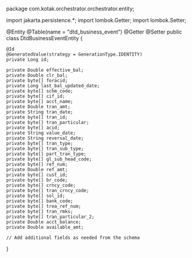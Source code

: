 package com.kotak.orchestrator.orchestrator.entity;

import jakarta.persistence.*;
import lombok.Getter;
import lombok.Setter;

@Entity
@Table(name = "dtd_business_event")
@Getter
@Setter
public class DtdBusinessEventEntity {

    @Id
    @GeneratedValue(strategy = GenerationType.IDENTITY)
    private Long id;

    private Double effective_bal;
    private Double clr_bal;
    private byte[] foracid;
    private Long last_bal_updated_date;
    private byte[] schm_code;
    private byte[] cif_id;
    private byte[] acct_name;
    private Double tran_amt;
    private String tran_date;
    private byte[] tran_id;
    private byte[] tran_particular;
    private byte[] acid;
    private String value_date;
    private String reversal_date;
    private byte[] tran_type;
    private byte[] tran_sub_type;
    private byte[] part_tran_type;
    private byte[] gl_sub_head_code;
    private byte[] ref_num;
    private Double ref_amt;
    private byte[] cust_id;
    private byte[] br_code;
    private byte[] crncy_code;
    private byte[] tran_crncy_code;
    private byte[] sol_id;
    private byte[] bank_code;
    private byte[] trea_ref_num;
    private byte[] tran_rmks;
    private byte[] tran_particular_2;
    private Double acct_balance;
    private Double available_amt;

    // Add additional fields as needed from the schema
}
